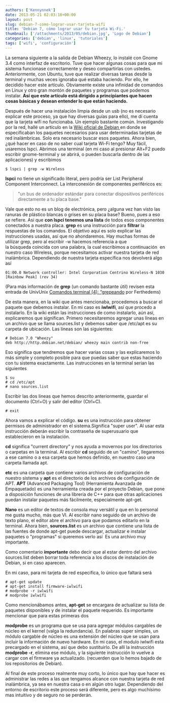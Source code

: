 ```yaml
---
authors: ['Kennynnek']
date: 2013-05-21 02:03:18+00:00
layout: post
slug: debian-7-como-lograr-usar-tarjeta-wifi
title: 'Debian 7, cómo lograr usar tu tarjeta Wi-Fi.'
thumbnail: ['/attachments/2013/05/debian.jpg', 'Logo de Debian']
categories: ['debian', 'linux', 'tutoriales']
tags: ['wifi', 'configuración']
---
```


La semana siguiente a la salida de Debian Wheezy, lo instalé con Gnome 3.4 como interfaz de escritorio. Tuve que hacer algunas cosas para que mi sistema funcionase correctamente y deseo compartirlas con ustedes. Anteriormente, con Ubuntu, tuve que realizar diversas tareas desde la terminal y muchas veces ignoraba qué estaba haciendo. Por ello, he decidido hacer este artículo. Obviamente existe una infinidad de comandos en Linux y otro gran montón de paquetes y programas que podemos instalar. **Así que este artículo está dirigido a principiantes que hacen cosas básicas y desean entender lo que están haciendo.**

Después de hacer una instalación limpia desde un usb (no es necesario explicar este proceso, ya que hay diversas guías para ello), me di cuenta que la tarjeta wifi no funcionaba. Un ejemplo bastante común. Investigando por la red, hallé un artículo en la [Wiki oficial de Debian ](http://wiki.debian.org/WiFi)en donde se especificaban los paquetes necesarios para usar determinadas tarjetas de red inalámbricas. Solo era necesario buscar esos paquetes. Ahora bien, ¿qué hacer en caso de no saber cual tarjeta Wi-Fi tengo? Muy fácil, usaremos lspci. Abrimos una terminal (en mi caso al presionar Alt+F2 puedo escribir gnome-terminal y se abrirá, o pueden buscarla dentro de las aplicaciones) y escribimos
    
    $ lspci | grep -w Wireless

**lspci** no tiene un significado literal, pero podría ser List Peripheral Component Interconnect. La interconexión de componentes periféricos es:

> "un bus de ordenador estándar para conectar dispositivos periféricos directamente a tu placa base."

Vale que esto no es un blog de electrónica, pero ¿alguna vez han visto las ranuras de plástico blancas o grises en su placa base? Bueno, pues a eso se refiere. Asi que **con lspci tenemos una lista** de todos esos componentes conectados a nuestra placa.
**grep** es una instrucción para **filtrar** la respuestas de los comandos. El objetivo aquí es solo explicar las instrucciones usadas, así que no ahondaremos. Hay muchas formas de utilizar grep, pero al escribir -w hacemos referencia a que la búsqueda coincida con una palabra, la cual escribimos a continuación  en nuestro caso Wireless, porque necesitamos activar nuestra tarjeta de red inalámbrica. Dependiendo de nuestra tarjeta específica nos devolverá algo así
   
    01:00.0 Network controller: Intel Corporation Centrino Wireless-N 1030 [Rainbow Peak] (rev 34)

(Para más información de **grep** (un comando bastante útil) revisen esta entrada de UnivUnix [Comandos terminal (4): “grepeando](http://www.univunix.com/linux/comandos-terminal-4-grepeando/) por Ferthedems)

De esta manera, en la wiki que antes mencionaba, procedemos a buscar el paquete que debemos instalar. En mi caso es **iwlwifi**, así que procedo a instalarlo. En la wiki están las instrucciones de como instalarlo, aún así, explicaremos que significan. Primero necesitaremos agregar unas líneas en un archivo que se llama sources.list y debemos saber que /etc/apt es su carpeta de ubicación. Las líneas son las siguientes:
    
    # Debian 7.0 "Wheezy"
    deb http://http.debian.net/debian/ wheezy main contrib non-free

Eso significa que tendremos que hacer varias cosas y las explicaremos lo más simple y completo posible para que puedas saber que estas haciendo con tu sistema exactamente. Las instrucciones en la terminal serian las siguientes
    
    $ su
    # cd /etc/apt
    # nano sources.list

Escribir las dos lineas que hemos descrito anteriormente, guardar el documento (Ctrl+O) y salir del editor (Ctrl+C).
    
    # exit

Ahora vamos a explicar el código. **su** es una instrucción para obtener permisos de administrador en el sistema.Significa "super user". Al usar esta instrucción deberán escribir la contraseña de superusuario que establecieron en la instalación.

**cd** significa "current directory" y nos ayuda a movernos por los directorios o carpetas en la terminal. Al escribir **cd** seguido de un "camino", llegaremos a ese camino o a esa carpeta que hemos definido, en nuestro caso una carpeta llamada apt.

**etc** es una carpeta que contiene varios archivos de configuración de nuestro sistema y **apt** es el directorio de los archivos de configuración de APT. **APT** (Advanced Packaging Tool) (Herramienta Avanzada de Empaquetado) es una herramienta creada por el proyecto Debian, que pone a disposición funciones de una libreria de C++ para que otras aplicaciones puedan instalar paquetes más fácilmente, especialmente apt-get.

**Nano** es un editor de textos de consola muy versátil y que en lo personal me gusta mucho, más que VI. Al escribir nano seguido de un archivo de texto plano, el editor abre el archivo para que podamos editarlo en la terminal. Ahora bien, **sources.list** es un archivo que contiene una lista de las fuentes de donde apt-get puede descargar, actualizar e instalar paquetes o "programas" si queremos verlo así  Es una archivo muy importante.

Como comentario **importante** debo decir que al estar dentro del archivo sources.list deben borrar toda referencia a los discos de instalación de Debian, si en caso aparecen.

En mi caso, para mi tarjeta de red especifica, lo único que faltará será
    
    # apt-get update
    # apt-get install firmware-iwlwifi
    # modprobe -r iwlwifi
    # modprobe iwlwifi

Como mencionábamos antes, **apt-get** se encargara de actualizar su lista de paquetes disponibles y de instalar el paquete requerido. Es importante mencionar que para estas primeras dos

**modprobe** es un programa que se usa para agregar módulos cargables de núcleo en el kernel (valga la redundancia). En palabras super simples, un módulo cargable de núcleo es una extensión del núcleo que se usan para incluir la información de nuevo hardware. En mi caso, el modulo iwlwifi esta precargado en el sistema, así que debo sustituirlo. De allí la instrucción **modprobe -r**, elimina ese módulo, y la siguiente instrucción lo vuelve a cargar con el firmware ya actualizado. (recuerden que lo hemos bajado de los repositorios de Debian).

Al final de este proceso realmente muy corto, lo único que hay que hacer es administrar las redes a las que tengamos alcance con nuestra tarjeta de red inalámbrica, ya sea en nuestra casa o en algún otro lugar. Dependiendo del entorno de escritorio este proceso será diferente, pero es algo muchísimo mas intuitivo y de seguro no se perderán.